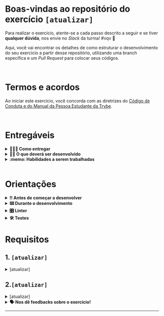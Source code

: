 > <!-- # **Diretrizes de como usar o template para lição de Exercício como projeto ** -->

> <!-- O template contém um direcional de como deve ser a estrutura padrão dessa lição. -->

<!--⚠️ **_Ao produzir uma nova lição de exercício como projeto, copie esse template para o dia de conteúdo que está produzindo._**-->

<!-- - Edite os pontos necessários de acordo com a legenda abaixo:-->

<!-- > `[atualizar]`: Itens de preenchimento obrigatórios pelo time de Currículo (HS,SK e BT). As orientações de como preencher esse template estão em formato de comentários.Utilize-as para garantir que o uso do template está de acordo com as premissas da nossa Metodologia Trybe. -->

<!-- >`[HS]`: Orientações destinadas ao time de Hard Skills -->

<!-- >`[SK]`: Orientações destinadas ao time de Soft Skills -->

<!-- >`[BT]`: Orientações destinadas ao time de Busca por Trabalho -->

<!-- Os exercícios como projeto ajudam previamente as pessoas estudantes a realizar os projetos, pois possuem um repositório no Github com avaliadores automatizados. Esses exercícios possuem um nível de dificuldade menor, se comparados aos projetos, e não valem nota. Nesse sentido, são um instrumento de avaliação formativa durante o processo de aprendizagem. -->

<!-- Uma premissas da criação de novos exercícios como projetos é que eles devem caber no tempo disponível no dia para sua realização. Mais especificamente, todos os exercícios como projeto devem ocupar no máximo 75% do tempo disponível no dia. Este tempo é a soma do tempo para exercícios com o tempo de mentoria técnica.
Para estimarmos o tempo que uma pessoa estudante leva para fazer um exercício, seguimos a seguinte regra: 2,5x o tempo que uma pessoa com domínio do conteúdo leva para realizá-lo. -->

# Boas-vindas ao repositório do exercício `[atualizar]`

Para realizar o exercício, atente-se a cada passo descrito a seguir e se tiver **qualquer dúvida**, nos envie no _Slack_ da turma! #vqv 🚀

Aqui, você vai encontrar os detalhes de como estruturar o desenvolvimento do seu exercício a partir desse repositório, utilizando uma branch específica e um _Pull Request_ para colocar seus códigos.

<br />

# Termos e acordos

Ao iniciar este exercício, você concorda com as diretrizes do [Código de Conduta e do Manual da Pessoa Estudante da Trybe](https://app.betrybe.com/learn/student-manual/codigo-de-conduta-da-pessoa-estudante).

<br />

# Entregáveis

<details>
<summary><strong>🤷🏽‍♀️ Como entregar</strong></summary><br />

Para entregar o seu exercício, você deverá criar um _Pull Request_ neste repositório.

Lembre-se que você pode consultar nosso conteúdo sobre [Git & GitHub](https://app.betrybe.com/learn/course/5e938f69-6e32-43b3-9685-c936530fd326/module/fc998c60-386e-46bc-83ca-4269beb17e17/section/fe827a71-3222-4b4d-a66f-ed98e09961af/day/1a530297-e176-4c79-8ed9-291ae2950540/lesson/2b2edce7-9c49-4907-92a2-aa571f823b79) e nosso [Blog - Git & GitHub](https://blog.betrybe.com/tecnologia/git-e-github/) sempre que precisar!

</details>
  
<details>
<summary><strong>🧑‍💻 O que deverá ser desenvolvido</strong></summary><br />

<!-- Explicar brevemente o que será realizado ao longo do exercício. Aqui, é a porta de entrada para o exercício como projeto. 
Exemplo: Vamos fazer um exercício que vai deixar nítido como funções,com responsabilidades bem definidas,deixam o código mais bem escrito. Para isso, vamos criar uma série de funções com respostas já definidas e exercitar nossa lógica de programação.
-->

`[atualizar]`
<br />

</details>
  
<details>
  <summary><strong>:memo: Habilidades a serem trabalhadas</strong></summary><br />

Neste exercício, verificamos se você é capaz de:

`[atualizar]`
<!-- habilidade -->
`[atualizar]`
<!-- habilidade -->
`[atualizar]`
<!-- habilidade -->

<!-- [HS] Escrevam as habilidade utilizando a Taxonomia de Bloom. -->

</details>

<br/>

# Orientações
  
<details>

   <summary><strong>‼ Antes de começar a desenvolver </strong></summary><br />

<!-- [HS] Aqui, deve-se adicionar os comandos mais utilizados e orientações de como preparar o repositório. Atualize o nome do repositório do exercício nas instruções a seguir -->

1. Clone o repositório

- Use o comando: `[atualizar]`
- Entre na pasta do repositório que você acabou de clonar:
  - `[atualizar]`

2. Instale as dependências

- npm install

3. Crie uma branch a partir da branch `main`

- Verifique que você está na branch `main`
  - Exemplo: `git branch`
- Se você não estiver, mude para a branch `main`
  - Exemplo: `git checkout main`
- Agora, crie uma branch à qual você vai submeter os `commits` do seu exercício:
  - Você deve criar uma branch no seguinte formato: `nome-sobrenome-nome-do-exercício`;
  - Exemplo: `git checkout -b maria-soares-lessons-learned`

4. Crie na raiz do exercício os arquivos que você precisará desenvolver:

- Verifique que você está na raiz do exercício:
  - Exemplo: `pwd` -> o retorno vai ser algo tipo _/Users/maria/code/**sd-0x-project-lessons-learned**_
- Crie os arquivos index.html e style.css:
  - Exemplo: `touch index.html style.css`

5. Adicione as mudanças ao _stage_ do Git e faça um `commit`

- Verifique que as mudanças ainda não estão no _stage_:
  - Exemplo: `git status` (devem aparecer listados os novos arquivos em vermelho)
- Adicione o novo arquivo ao _stage_ do Git:
  - Exemplo:
    - `git add .` (adicionando todas as mudanças - _que estavam em vermelho_ - ao stage do Git)
    - `git status` (devem aparecer listados os arquivos em verde)
- Faça o `commit` inicial:
  - Exemplo:
    - `git commit -m 'iniciando o exercício. VAMOS COM TUDO :rocket:'` (fazendo o primeiro commit)
    - `git status` (deve aparecer uma mensagem tipo _nothing to commit_ )

6. Adicione a sua branch com o novo `commit` ao repositório remoto

- Usando o exemplo anterior: `git push -u origin maria-soares-lessons-learned`

7. Crie um novo `Pull Request` _(PR)_

- Vá até a página de _Pull Requests_ do [repositório no GitHub](https://github.com/tryber/sd-0x-project-lessons-learned/pulls)
  - Clique no botão verde _"New pull request"_
  - Clique na caixa de seleção _"Compare"_ e escolha a sua branch **com atenção**
- Coloque um título para o seu _Pull Request_
  - Exemplo: _"Cria tela de busca"_
- Clique no botão verde _"Create pull request"_

- Adicione uma descrição para o _Pull Request_, um título nítido que o identifique, e clique no botão verde _"Create pull request"_

 <img width="1335" alt="Exemplo de pull request" src="https://user-images.githubusercontent.com/42356399/166255109-b95e6eb4-2503-45e5-8fb3-cf7caa0436e5.png">

- Volte até a [página de _Pull Requests_ do repositório](https://github.com/tryber/sd-0x-project-lessons-learned/pulls) e confira que o seu _Pull Request_ está criado

</details>

<details>

<summary><strong>⌨️ Durante o desenvolvimento</strong></summary><br />

Faça `commits` das alterações que você fizer no código regularmente, pois assim você garante visibilidade para o time da Trybe e treina essa prática para o mercado de trabalho :) ;

- Lembre-se de sempre após um (ou alguns) `commits` atualizar o repositório remoto;
- Os comandos que você utilizará com mais frequência são:

  - `git status` _(para verificar o que está em vermelho - fora do stage - e o que está em verde - no stage)_;
  - `git add` _(para adicionar arquivos ao stage do Git)_;
  - `git commit` _(para criar um commit com os arquivos que estão no stage do Git)_;
  - `git push -u origin nome-da-branch` _(para enviar o commit para o repositório remoto na primeira vez que fizer o `push` de uma nova branch)_;
  - `git push` _(para enviar o commit para o repositório remoto após o passo anterior)_.

</details>

<details>
<summary><strong>🎛 Linter</strong></summary><br />

Para garantir a qualidade do código, vamos utilizar neste exercício o `ESLint`. Assim o código estará alinhado com as boas práticas de desenvolvimento, sendo mais legível e de fácil manutenção! Para poder rodar o `ESLint` certifique-se de ter executado o comando `npm install` dentro do repositório.

Para rodá-los localmente no repositório, execute os comandos abaixo:

```bash
npm run lint
```

Se a análise do `ESLint` encontrar problemas no seu código, tais problemas serão mostrados no seu terminal. Se não houver problema no seu código, nada será impresso no seu terminal.

Você pode também instalar o plugin do `ESLint` no `VSCode`. Para isso, basta fazer o download do [plugin `ESLint`](https://marketplace.visualstudio.com/items?itemName=dbaeumer.vscode-eslint) e instalá-lo.

Em caso de dúvidas, confira o material na plataforma sobre [ESLint e Stylelint](https://app.betrybe.com/course/real-life-engineer/eslint).

⚠️ **PULL REQUESTS COM ISSUES NO LINTER NÃO SERÃO AVALIADAS. ATENTE-SE PARA RESOLVÊ-LAS ANTES DE FINALIZAR O DESENVOLVIMENTO!** ⚠️

</details>
  
<details>
<summary><strong>🛠 Testes</strong></summary><br />

<!-- Escrever as intruções sobre os testes.-->

`[atualizar]`

</details>

# Requisitos

## 1. `[atualizar]`

<!-- Descrição do requisito, iniciado com verbo no imperativo (crie, filtre, faça, encontre) -->

<details>

<summary> [atualizar] </code>
</summary><br/>

<!-- Explicação do requisito, regras de negócio esperadas. -->

**O que será testado:**

<!-- Descritivo do que será testado nesse requisito. -->

 `[atualizar]`

</details>

## 2.`[atualizar]`

<!-- Descrição do requisito, iniciado com verbo no imperativo (crie, filtre, faça, encontre) -->

<details>

<summary> [atualizar] </code>
</summary><br/>

<!-- Explicação do requisito, regras de negócio esperadas. -->

**O que será testado:**

<!-- Descritivo do que será testado nesse requisito. -->

 `[atualizar]`

</details>

<details>
<summary><strong> 🗣 Nos dê feedbacks sobre o exercício!</strong></summary><br />

Ao finalizar e submeter o exercício, não se esqueça de avaliar sua experiência preenchendo o [formulário](https://be-trybe.typeform.com/to/ZTeR4IbH).
**Leva menos de 3 minutos!**

</details>

---
